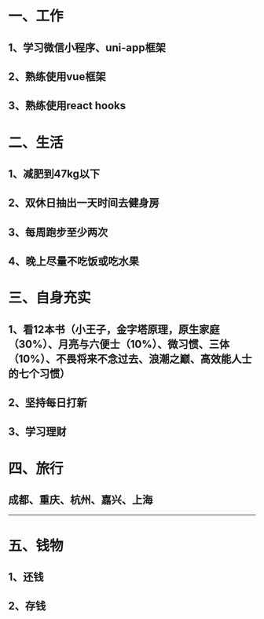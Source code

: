 一、工作
====
1、学习微信小程序、uni-app框架
----
2、熟练使用vue框架
----
3、熟练使用react hooks
----
二、生活
====
1、减肥到47kg以下
----
2、双休日抽出一天时间去健身房
----
3、每周跑步至少两次
----
4、晚上尽量不吃饭或吃水果
----
三、自身充实
====
1、看12本书（小王子，金字塔原理，原生家庭（30%）、月亮与六便士（10%）、微习惯、三体（10%）、不畏将来不念过去、浪潮之巅、高效能人士的七个习惯）
----
2、坚持每日打新
----
3、学习理财
----
四、旅行
====
成都、重庆、杭州、嘉兴、上海
----
----
五、钱物
====
1、还钱
----
2、存钱
----


  
